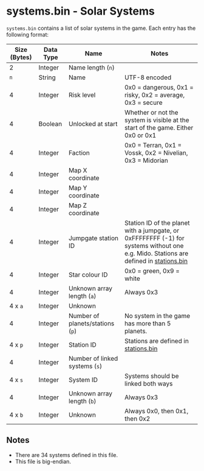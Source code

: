 # systems.bin - Solar Systems

`systems.bin` contains a list of solar systems in the game.
Each entry has the following format:

| Size (Bytes) | Data Type | Name | Notes |
| --- | --- | --- | --- |
| 2 | Integer | Name length (`n`) | |
| `n` | String | Name | UTF-8 encoded |
| 4 | Integer | Risk level | 0x0 = dangerous, 0x1 = risky, 0x2 = average, 0x3 = secure |
| 4 | Boolean | Unlocked at start | Whether or not the system is visible at the start of the game. Either 0x0 or 0x1 |
| 4 | Integer | Faction | 0x0 = Terran, 0x1 = Vossk, 0x2 = Nivelian, 0x3 = Midorian |
| 4 | Integer | Map X coordinate | |
| 4 | Integer | Map Y coordinate | |
| 4 | Integer | Map Z coordinate | |
| 4 | Integer | Jumpgate station ID | Station ID of the planet with a jumpgate, or 0xFFFFFFFF (-1) for systems without one e.g. Mido. Stations are defined in [stations.bin](stations.md) |
| 4 | Integer | Star colour ID | 0x0 = green, 0x9 = white |
| 4 | Integer | Unknown array length (`a`) | Always 0x3 |
| 4 x `a` | Integer | Unknown | |
| 4 | Integer | Number of planets/stations (`p`) | No system in the game has more than 5 planets. |
| 4 x `p` | Integer | Station ID | Stations are defined in [stations.bin](stations.md) |
| 4 | Integer | Number of linked systems (`s`) | |
| 4 x `s` | Integer | System ID | Systems should be linked both ways |
| 4 | Integer | Unknown array length (`b`) | Always 0x3 |
| 4 x `b` | Integer | Unknown | Always 0x0, then 0x1, then 0x2 |

## Notes

* There are 34 systems defined in this file.
* This file is big-endian.
